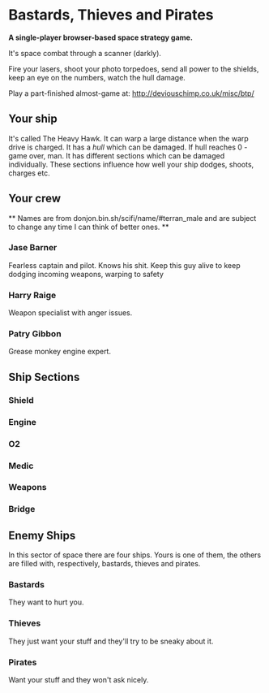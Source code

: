 
Bastards, Thieves and Pirates
=============================

**A single-player browser-based space strategy game.**

It's space combat through a scanner (darkly).

Fire your lasers, shoot your photo torpedoes, send all power to the shields, keep an eye on the numbers, watch the hull damage.

Play a part-finished almost-game at: http://deviouschimp.co.uk/misc/btp/

Your ship
---------

It's called The Heavy Hawk. It can warp a large distance when the warp drive is charged. It has a *hull* which can be damaged. If hull reaches 0 - game over, man. It has different sections which can be damaged individually. These sections influence how well your ship dodges, shoots, charges etc.

Your crew
---------

** Names are from donjon.bin.sh/scifi/name/#terran_male and are subject to change any time I can think of better ones. **

### Jase Barner ###

Fearless captain and pilot. Knows his shit. Keep this guy alive to keep dodging incoming weapons, warping to safety

### Harry Raige ###

Weapon specialist with anger issues.

### Patry Gibbon ###

Grease monkey engine expert.

Ship Sections
-------------

### Shield ###



### Engine ###



### O2 ###



### Medic ###



### Weapons ###



### Bridge ###

Enemy Ships
-----------

In this sector of space there are four ships. Yours is one of them, the others are filled with, respectively, bastards, thieves and pirates.


### Bastards ###

They want to hurt you.


### Thieves ###

They just want your stuff and they'll try to be sneaky about it.


### Pirates ###

Want your stuff and they won't ask nicely.